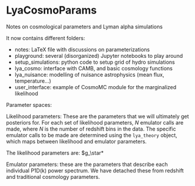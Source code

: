 # LyaCosmoParams
Notes on cosmological parameters and Lyman alpha simulations

It now contains different folders:
 - notes: LaTeX file with discussions on parameterizations
 - playground: several (disorganized) Jupyter notebooks to play around
 - setup_simulations: python code to setup grid of hydro simulations
 - lya_cosmo: interface with CAMB, and basic cosmology functions
 - lya_nuisance: modelling of nuisance astrophysics (mean flux, temperature...)
 - user_interface: example of CosmoMC module for the marginalized likelihood


Parameter spaces:

Likelihood parameters: These are the parameters that we will ultimately get posteriors for. For each set of likelihood parameters, $N$ emulator calls are made, where $N$ is the number of redshift bins in the data. The specific emulator calls to be made are determined using the `lya_theory` object, which maps between likelihood and emulator parameters.

The likelihood parameters are:
$g_\star*

Emulator parameters: these are the parameters that describe each individual P1D(k) power spectrum. We have detached these from redshift and traditional cosmology parameters.
